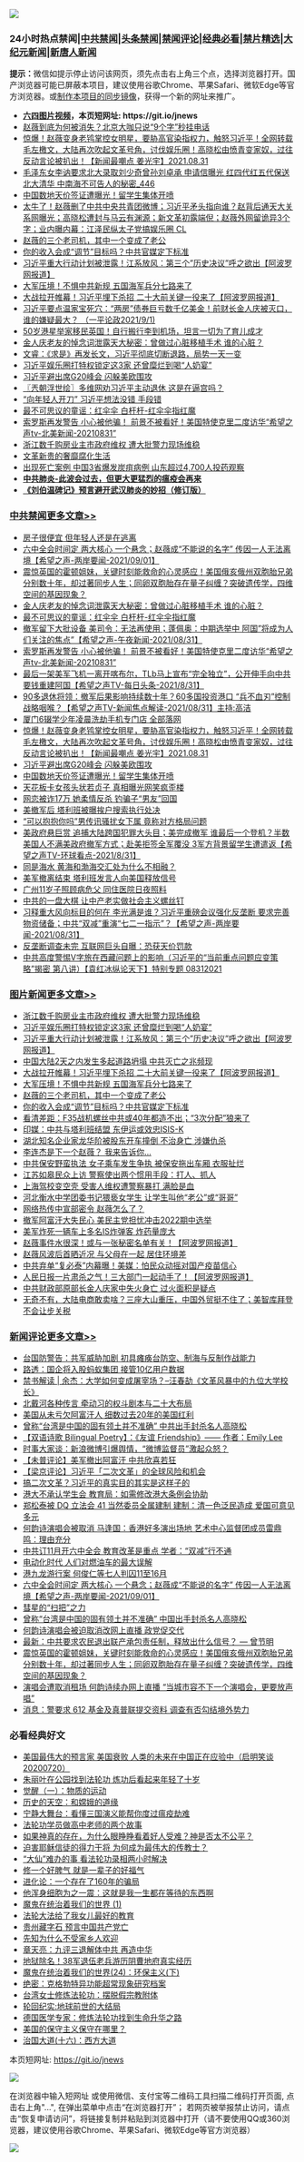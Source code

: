 ![](https://raw.githubusercontent.com/fqnews/bnews/master/64photo/fqnews-qr.jpg)

<div id="tt">
<h3>24小时热点禁闻|<a href="#%E4%B8%AD%E5%85%B1%E7%A6%81%E9%97%BB%E6%9B%B4%E5%A4%9A%E6%96%87%E7%AB%A0">中共禁闻</a>|<a href="#%E5%9B%BE%E7%89%87%E6%96%B0%E9%97%BB%E6%9B%B4%E5%A4%9A%E6%96%87%E7%AB%A0">头条禁闻</a>|<a href="#%E6%96%B0%E9%97%BB%E8%AF%84%E8%AE%BA%E6%9B%B4%E5%A4%9A%E6%96%87%E7%AB%A0">禁闻评论|<a href="#%E5%BF%85%E7%9C%8B%E7%BB%8F%E5%85%B8%E5%A5%BD%E6%96%87">经典必看|<a href="/video.md#%E7%A6%81%E7%89%87%E7%B2%BE%E9%80%89">禁片精选</a>|<a href="https://github.com/fqnews/djy/blob/master/gb/nf1351518.md#1">大纪元新闻</a>|<a href="https://github.com/fqnews/ntdtv/blob/master/gb/prog204.md#1">新唐人新闻</a></h3>
<div><b>提示：</b>微信如提示停止访问该网页，须先点击右上角三个点，选择浏览器打开。国产浏览器可能已屏蔽本项目，建议使用谷歌Chrome、苹果Safari、微软Edge等官方浏览器。或<a href="https://github.com/fqnews/bnews/blob/master/%E5%88%B6%E4%BD%9Cgit%E7%A6%81%E9%97%BB%E9%95%9C%E5%83%8F.md">制作本项目的同步镜像</a>，获得一个新的网址来推广。</div>
<ul>
<li><b><a href="http://d1.bdrive.tk/64.mp4" target="_blank">六四图片视频</a>，本页短网址: https://git.io/jnews</b></li>
<li><a href="/yule/20210901/1616726.md">赵薇到底为何被消失？北京大咖只说“9个字”秒挂电话</a></li>
<li><a href="/comments/20210901/1616808.md">惊爆！赵薇变身老鸨掌控女明星，要胁高官染指权力，触怒习近平！全网转载毛左檄文，大陆再次吹起文革号角，讨伐娱乐圈！高晓松由愤青变家奴，过往反动言论被扒出！【新闻最嘲点 姜光宇】2021.08.31</a></li>
<li><a href="/comments/20210901/1616713.md">毛泽东女李讷要求北大录取刘少奇曾孙刘卓承 申请信曝光 红四代红五代保送北大清华 中南海不可告人的秘密_446</a></li>
<li><a href="/cbnews/20210901/1616767.md">中国数地天价签证遭曝光！留学生集体开喷</a></li>
<li><a href="/bannedvideo/20210901/1616737.md">太牛了！赵薇删了中共中央共青团微博；习近平矛头指向谁？赵背后通天大关系网曝光；高晓松遭封与马云有渊源；新文革初露端倪；赵薇外网留诡异3个字；业内曝内幕：江泽民纵太子党搞娱乐圈 CL</a></li>
<li><a href="/topimagenews/20210901/1616839.md">赵薇的三个老司机，其中一个变成了老公</a></li>
<li><a href="/topimagenews/20210901/1616812.md">你的收入会成“调节”目标吗？中共官媒定下标准</a></li>
<li><a href="/topimagenews/20210901/1617108.md">习近平重大行动计划被泄露！江系放风：第三个”历史决议”呼之欲出【阿波罗网报道】</a></li>
<li><a href="/topimagenews/20210901/1616896.md">大军压境！不惧中共新规 五国海军兵分七路来了</a></li>
<li><a href="/topimagenews/20210901/1617008.md">大战拉开帷幕！习近平埋下杀招 二十大前关键一役来了【阿波罗网报道】</a></li>
<li><a href="/bannedvideo/20210901/1617061.md">习近平要点温家宝死穴：“两房”债券巨亏数千亿美金！前财长金人庆被灭口，谁的嫌疑最大？ （一平论政2021/9/1)</a></li>
<li><a href="/yule/20210901/1616902.md">50岁港星举家移民英国！自行搬行李到机场，坦言一切为了育儿成才</a></li>
<li><a href="/cbnews/20210901/1617089.md">金人庆老友的悼念词泄露天大秘密：曾做过心脏移植手术 谁的心脏？</a></li>
<li><a href="/bannedvideo/20210901/1617070.md">文睿：《求是》再发长文，习近平彻底切断退路，局势一天一变</a></li>
<li><a href="/topimagenews/20210901/1617120.md">习近平娱乐圈打特权锁定这3家 还曾糜烂到喝“人奶宴”</a></li>
<li><a href="/cbnews/20210901/1616785.md">习近平避出席G20峰会 闪躲美欧围攻</a></li>
<li><a href="/ssgc/20210901/1616923.md">〖兲朝浮世绘〗多维网劝习近平主动退休 这是在逼宫吗？</a></li>
<li><a href="/cnnews/20210901/1616901.md">“向年轻人开刀” 习近平想法没错 手段错</a></li>
<li><a href="/cbnews/20210901/1617003.md">最不可思议的童谣：红伞伞 白杆杆-红伞伞指红魔</a></li>
<li><a href="/comments/20210901/1616927.md">索罗斯再发警告 小心被他骗！ 前景不被看好！美国特使克里二度访华“希望之声tv-北美新闻-20210831”</a></li>
<li><a href="/topimagenews/20210901/1617121.md">浙江数千购房业主市政府维权 遭大批警力现场维稳</a></li>
<li><a href="/cnnews/20210901/1616791.md">文革新贵的奢靡腐化生活</a></li>
<li><a href="/cnnews/20210901/1616725.md">出现死亡案例 中国3省爆发炭疽病例 山东超过4,700人投药观察</a></li>
<li><b><a href="/comments/20200211/1275071.md" target="_blank">中共肺炎-此波会过去，但更大更猛烈的瘟疫会再来</a></b></li>
<li><b><a href="/comments/20200207/1272816.md" target="_blank">《刘伯温碑记》预言避开武汉肺炎的妙招（修订版）</a></b></li>
</ul>
</div>

<div class="catlist">
<h3><a href="/cbnews/" target="_blank">中共禁闻</a><span><a href="/cbnews/" target="_blank" rel="nofollow">更多文章>></a></span></h3>
<ul>
<li><a href="/cbnews/20210901/1617252.md" target="_blank">房子很便宜 但年轻人还是在逃离</a></li>
<li><a href="/comments/20210901/1617169.md" target="_blank">六中全会时间定 两大核心 一个悬念；赵薇成“不能说的名字” 传因一人无法离境【希望之声-两岸要闻-2021/09/01】</a></li>
<li><a href="/comments/20210901/1617093.md" target="_blank">震惊英国的霍顿姐妹，关键时刻能救命的心灵感应！美国俄亥俄州双胞胎兄弟分别数十年，却过著同步人生；同卵双胞胎存在量子纠缠？突破遗传学，四维空间的基因现象？</a></li>
<li><a href="/cbnews/20210901/1617089.md" target="_blank">金人庆老友的悼念词泄露天大秘密：曾做过心脏移植手术 谁的心脏？</a></li>
<li><a href="/cbnews/20210901/1617003.md" target="_blank">最不可思议的童谣：红伞伞 白杆杆-红伞伞指红魔</a></li>
<li><a href="/comments/20210901/1616972.md" target="_blank">撤军留下大批设备 美司令：无法再使用；蓬佩奥：中期选举中 阿国&#8221;将成为人们关注的焦点&#8221;【希望之声-午夜新闻-2021/08/31】</a></li>
<li><a href="/comments/20210901/1616927.md" target="_blank">索罗斯再发警告 小心被他骗！ 前景不被看好！美国特使克里二度访华“希望之声tv-北美新闻-20210831”</a></li>
<li><a href="/comments/20210901/1616817.md" target="_blank">最后一架美军飞机一离开喀布尔，TLb马上宣布“完全独立”，公开伸手向中共要钱重建阿国【希望之声TV-每日头条-2021/8/31】</a></li>
<li><a href="/comments/20210901/1616816.md" target="_blank">90多退休将领：撤军后果影响持续数十年？60多国投资港口 “兵不血刃”控制战略咽喉？【希望之声TV-新闻焦点解读-2021/08/31】主持:高洁</a></li>
<li><a href="/cbnews/20210901/1616813.md" target="_blank">厦门6辍学少年凌晨洗劫手机专门店 全部落网</a></li>
<li><a href="/comments/20210901/1616808.md" target="_blank">惊爆！赵薇变身老鸨掌控女明星，要胁高官染指权力，触怒习近平！全网转载毛左檄文，大陆再次吹起文革号角，讨伐娱乐圈！高晓松由愤青变家奴，过往反动言论被扒出！【新闻最嘲点 姜光宇】2021.08.31</a></li>
<li><a href="/cbnews/20210901/1616785.md" target="_blank">习近平避出席G20峰会 闪躲美欧围攻</a></li>
<li><a href="/cbnews/20210901/1616767.md" target="_blank">中国数地天价签证遭曝光！留学生集体开喷</a></li>
<li><a href="/cbnews/20210901/1616756.md" target="_blank">天花板卡女孩头状若贞子 真相曝光网笑疯歪楼</a></li>
<li><a href="/cbnews/20210901/1616749.md" target="_blank">网恋被诈17万 她柔情反杀 钓骗子“男友”回国</a></li>
<li><a href="/cbnews/20210901/1616748.md" target="_blank">美撤军后 塔利班被曝挨户搜索执行处决</a></li>
<li><a href="/cbnews/20210901/1616736.md" target="_blank">“可以抱抱你吗”男传讯骚扰女下属 竟称对方格局问题</a></li>
<li><a href="/comments/20210901/1616689.md" target="_blank">美政府悬巨赏 追捕大陆跨国犯罪大头目；美完成撤军 谁最后一个登机？半数美国人不满美政府撤军方式；赴美拒签全军覆没 3军方背景留学生遭遣返【希望之声TV-环球看点-2021/8/31】</a></li>
<li><a href="/cbnews/20210831/1616656.md" target="_blank">同是海水 黄海和渤海交汇处为什么不相融？</a></li>
<li><a href="/cbnews/20210831/1616630.md" target="_blank">美军撤离结束 塔利班发言人向美国释放信号</a></li>
<li><a href="/cbnews/20210831/1616615.md" target="_blank">广州11岁子照顾病危父 同住医院日夜照料</a></li>
<li><a href="/cbnews/20210831/1616614.md" target="_blank">中共的一盘大棋 让中产老实做社会主义螺丝钉</a></li>
<li><a href="/comments/20210831/1616546.md" target="_blank">习释重大风向标目的何在 李光满是谁？习近平重磅会议强化反垄断 要求完善物资储备；中共“双减”重演“七二一指示”？【希望之声-两岸要闻-2021/08/31】</a></li>
<li><a href="/cbnews/20210831/1616500.md" target="_blank">反垄断调查未完 互联网巨头自曝：恐获天价罚款</a></li>
<li><a href="/comments/20210831/1616483.md" target="_blank">中共高度警惕V字旅在西藏问题上的影响（习近平的“当前重点问题应变策略”揭密   第八讲）【袁红冰纵论天下】特别专题 08312021</a></li>

</ul>
</div>
<div class="catlist">
<h3><a href="/topimagenews/" target="_blank">图片新闻</a><span><a href="/topimagenews/" target="_blank" rel="nofollow">更多文章>></a></span></h3>
<ul>
<li><a href="/topimagenews/20210901/1617121.md" target="_blank">浙江数千购房业主市政府维权 遭大批警力现场维稳</a></li>
<li><a href="/topimagenews/20210901/1617120.md" target="_blank">习近平娱乐圈打特权锁定这3家 还曾糜烂到喝“人奶宴”</a></li>
<li><a href="/topimagenews/20210901/1617108.md" target="_blank">习近平重大行动计划被泄露！江系放风：第三个”历史决议”呼之欲出【阿波罗网报道】</a></li>
<li><a href="/topimagenews/20210901/1617080.md" target="_blank">中国大陆2天之内发生多起道路坍塌 中共灭亡之兆频现</a></li>
<li><a href="/topimagenews/20210901/1617008.md" target="_blank">大战拉开帷幕！习近平埋下杀招 二十大前关键一役来了【阿波罗网报道】</a></li>
<li><a href="/topimagenews/20210901/1616896.md" target="_blank">大军压境！不惧中共新规 五国海军兵分七路来了</a></li>
<li><a href="/topimagenews/20210901/1616839.md" target="_blank">赵薇的三个老司机，其中一个变成了老公</a></li>
<li><a href="/topimagenews/20210901/1616812.md" target="_blank">你的收入会成“调节”目标吗？中共官媒定下标准</a></li>
<li><a href="/topimagenews/20210831/1616679.md" target="_blank">看清差距：F35战机螺丝中共或40年都造不出；“3次分配”狼来了</a></li>
<li><a href="/topimagenews/20210831/1616613.md" target="_blank">印媒：中共与塔利班结盟 东伊运或效忠ISIS-K</a></li>
<li><a href="/topimagenews/20210831/1616532.md" target="_blank">湖北知名企业家龙华阶被股东开车撞倒 不治身亡 涉嫌仇杀</a></li>
<li><a href="/topimagenews/20210831/1616521.md" target="_blank">李连杰是下一个赵薇？ 我来告诉你…</a></li>
<li><a href="/topimagenews/20210831/1616512.md" target="_blank">中共保安野蛮执法 女子乘车发生争执 被保安拖出车厢 衣服扯烂</a></li>
<li><a href="/topimagenews/20210831/1616177.md" target="_blank">江苏如皋民众上访 警察使出两个惯用手段：打人、抓人</a></li>
<li><a href="/topimagenews/20210830/1615836.md" target="_blank">上海驾校变空壳 受害人维权遭警察暴打 满脸是血</a></li>
<li><a href="/topimagenews/20210830/1615814.md" target="_blank">河北衡水中学团委书记猥亵女学生 让学生叫他“老公”或“哥哥”</a></li>
<li><a href="/topimagenews/20210830/1615537.md" target="_blank">网络热传中宣部密令 赵薇怎么了？</a></li>
<li><a href="/topimagenews/20210830/1615463.md" target="_blank">撤军阿富汗大失民心 美民主党担忧冲击2022期中选举</a></li>
<li><a href="/topimagenews/20210829/1615436.md" target="_blank">美军炸死一辆车上多名IS炸弹客 炸药量庞大</a></li>
<li><a href="/topimagenews/20210829/1615244.md" target="_blank">赵薇事件水很深！或与一张秘密名单有关！【阿波罗网报道】</a></li>
<li><a href="/topimagenews/20210829/1615231.md" target="_blank">赵薇风波后首晒近况 与父母在一起 居住环境差</a></li>
<li><a href="/topimagenews/20210829/1615188.md" target="_blank">中共弃单“复必泰”内幕曝！美媒：怕民众动摇对国产疫苗信心</a></li>
<li><a href="/topimagenews/20210828/1614965.md" target="_blank">人民日报一片肃杀之气！三大部门一起动手了！【阿波罗网报道】</a></li>
<li><a href="/topimagenews/20210828/1614919.md" target="_blank">中共财政部原部长金人庆家中失火身亡 过火面积是疑点</a></li>
<li><a href="/topimagenews/20210827/1614548.md" target="_blank">无奇不有，大陆电商敢卖啥？三座大山重压，中国外贸挺不住了；美智库拜登不会让步关税</a></li>

</ul>
</div>
<div class="catlist">
<h3><a href="/comments/" target="_blank">新闻评论</a><span><a href="/comments/" target="_blank" rel="nofollow">更多文章>></a></span></h3>
<ul>
<li><a href="/comments/20210902/1617276.md" target="_blank">台国防警告：共军威胁加剧 初具瘫痪台防空、制海与反制作战能力</a></li>
<li><a href="/comments/20210901/1617272.md" target="_blank">路透：国企将入股蚂蚁集团 接管10亿用户数据</a></li>
<li><a href="/comments/20210901/1617256.md" target="_blank">禁书解读 | 余杰：大学如何变成屠宰场？&#8211;汪春劼《文革风暴中的九位大学校长》</a></li>
<li><a href="/comments/20210901/1617255.md" target="_blank">北戴河各种传言 牵动习的权斗剧本与二十大布局</a></li>
<li><a href="/comments/20210901/1617254.md" target="_blank">美国从未亏欠阿富汗人 细数过去20年的美国红利</a></li>
<li><a href="/comments/20210901/1617251.md" target="_blank">曾称“台湾是中国的固有领土并不准确” 中共出手封杀名人高晓松</a></li>
<li><a href="/comments/20210901/1617250.md" target="_blank">【双语诗歌 Bilingual Poetry】：《友谊 Friendship》—— 作者：Emily Lee</a></li>
<li><a href="/comments/20210901/1617229.md" target="_blank">时事大家谈：新浪微博引爆舆情，“微博监督员”激起众怒？</a></li>
<li><a href="/comments/20210901/1617226.md" target="_blank">【未普评论】美军撤出阿富汗 中共欣喜若狂</a></li>
<li><a href="/comments/20210901/1617225.md" target="_blank">【梁京评论】习近平「二次文革」的全球风险和机会</a></li>
<li><a href="/comments/20210901/1617223.md" target="_blank">搞二次文革？习近平的真实目的其实是这样子的</a></li>
<li><a href="/comments/20210901/1617203.md" target="_blank">港大不承认学生会 教育局：如需修改港大条例会协助</a></li>
<li><a href="/comments/20210901/1617202.md" target="_blank">郑松泰被 DQ 立法会 41 当然委员全属建制 建制：清一色泛民造成 爱国可意见多元</a></li>
<li><a href="/comments/20210901/1617201.md" target="_blank">何韵诗演唱会被取消 马逢国：香港好多演出场地 艺术中心监督团成员雷鼎鸣：理由充分</a></li>
<li><a href="/comments/20210901/1617200.md" target="_blank">中共订11月开六中全会 教育改革是重点 学者：“双减”行不通</a></li>
<li><a href="/comments/20210901/1617184.md" target="_blank">电动化时代 人们对燃油车的最大误解</a></li>
<li><a href="/comments/20210901/1617176.md" target="_blank">港九龙游行案 何俊仁等七人判囚11至16月</a></li>
<li><a href="/comments/20210901/1617169.md" target="_blank">六中全会时间定 两大核心 一个悬念；赵薇成“不能说的名字” 传因一人无法离境【希望之声-两岸要闻-2021/09/01】</a></li>
<li><a href="/comments/20210901/1617168.md" target="_blank">彗星的“扫把”之力</a></li>
<li><a href="/comments/20210901/1617159.md" target="_blank">曾称“台湾是中国的固有领土并不准确” 中国出手封杀名人高晓松</a></li>
<li><a href="/comments/20210901/1617131.md" target="_blank">何韵诗演唱会被迫取消改网上直播 政党促交代</a></li>
<li><a href="/comments/20210901/1617062.md" target="_blank">最新：中共要求农民退出联产承包责任制，释放出什么信号？ — 曾节明</a></li>
<li><a href="/comments/20210901/1617093.md" target="_blank">震惊英国的霍顿姐妹，关键时刻能救命的心灵感应！美国俄亥俄州双胞胎兄弟分别数十年，却过著同步人生；同卵双胞胎存在量子纠缠？突破遗传学，四维空间的基因现象？</a></li>
<li><a href="/comments/20210901/1617088.md" target="_blank">演唱会遭取消租场 何韵诗续办网上直播 “当城市容不下一个演唱会，更要放声唱”</a></li>
<li><a href="/comments/20210901/1617087.md" target="_blank">消息：警要求 612 基金及真普联提交资料 调查有否勾结境外势力</a></li>

</ul>
</div>

<div class="catlist">
<h3>必看经典好文</h3>
<ul>
<li><a href="/bannedvideo/20210227/1495046.md" target="_blank">美国最伟大的预言家 美国衰败 人类的未来在中国正在应验中（启明笑谈20200720）</a></li>
<li><a href="/comments/20210216/1488271.md" target="_blank">朱丽叶在公园找到法轮功 炼功后看起来年轻了十岁</a></li>
<li><a href="/comments/20200810/1377609.md" target="_blank">觉醒（一）：物质的运动</a></li>
<li><a href="/cbnews/20190219/1083302.md" target="_blank">历史的天空：和嫦娥的道缘</a></li>
<li><a href="/comments/20200527/1273654.md" target="_blank">宁静大舞台：看懂三国演义能帮你度过瘟疫劫难</a></li>
<li><a href="/comments/20200629/1352533.md" target="_blank">法轮功学员做高中老师的两个故事</a></li>
<li><a href="/comments/20200623/1346844.md" target="_blank">如果神真的存在，为什么眼睁睁看着好人受难？神是否太不公平？</a></li>
<li><a href="/comments/20200622/1346846.md" target="_blank">迫害耶稣信徒的得力干将  为何成为最伟大的传教士？</a></li>
<li><a href="/cbnews/20210428/1535533.md" target="_blank">“大仙”难办的事  看法轮功录相两小时解决</a></li>
<li><a href="/funmedia/20200713/1359909.md" target="_blank">修一个好脾气 就是一辈子的好福气</a></li>
<li><a href="/comments/20200907/1392278.md" target="_blank">进化论：一个存在了160年的骗局</a></li>
<li><a href="/topimagenews/20210219/1489990.md" target="_blank">他浑身细胞为之一震：这就是我一生都在等待的东西啊</a></li>
<li><a href="/topimagenews/20180519/944624.md" target="_blank">魔鬼在统治着我们的世界 (1)</a></li>
<li><a href="/cbnews/20200516/1329218.md" target="_blank">法轮大法给了我女儿最好的教育</a></li>
<li><a href="/comments/20210226/1494382.md" target="_blank">贵州藏字石 预言中国共产党亡</a></li>
<li><a href="/comments/20200620/1346848.md" target="_blank">先知为什么不受家乡人欢迎</a></li>
<li><a href="/comments/20131119/1029445.md" target="_blank">章天亮：九评三退解体中共 再造中华</a></li>
<li><a href="/cbnews/20200531/1337381.md" target="_blank">地狱除名！38军退伍老兵游历阴曹地府真实经历</a></li>
<li><a href="/cbnews/20180907/994846.md" target="_blank">魔鬼在统治着我们的世界(24)：环保主义(下)</a></li>
<li><a href="/comments/20200705/783265.md" target="_blank">绝密：克格勃特异功能超常现象研究档案</a></li>
<li><a href="/cbnews/20200610/1342772.md" target="_blank">台湾女士修炼法轮功：摆脱假宗教附体</a></li>
<li><a href="/comments/20200920/582873.md" target="_blank">轮回纪实:地球前世的大结局</a></li>
<li><a href="/comments/20200607/783186.md" target="_blank">德国医学专家：修炼法轮功找到生命升华之路</a></li>
<li><a href="/lifebaike/20200520/1331379.md" target="_blank">美国的保守主义保守在哪里？</a></li>
<li><a href="/comments/20201110/1428663.md" target="_blank">治国大道(十六)：西方大道</a></li>

</ul>
</div>

本页短网址: https://git.io/jnews

![](https://raw.githubusercontent.com/fqnews/bnews/master/64photo/fqnews-qr.jpg)

在浏览器中输入短网址 或使用微信、支付宝等二维码工具扫描二维码打开页面, 点击右上角"...", 在弹出菜单中点击“在浏览器打开”； 若网页被举报禁止访问，请点击“恢复申请访问”，将链接复制并粘贴到浏览器中打开（请不要使用QQ或360浏览器，建议使用谷歌Chrome、苹果Safari、微软Edge等官方浏览器）

![](https://raw.githubusercontent.com/fqnews/bnews/master/64photo/wx.jpg)